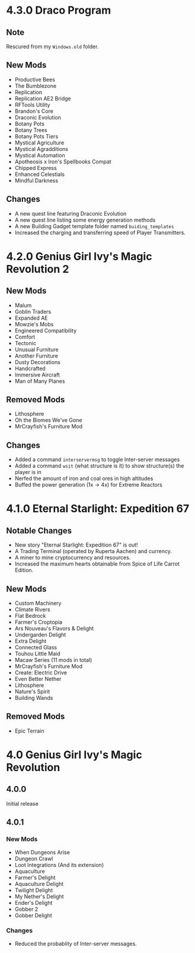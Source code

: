 # 4.3.0 Draco Program
## Note
Rescured from my `Windows.old` folder.

## New Mods
- Productive Bees
- The Bumblezone
- Replication
- Replication AE2 Bridge
- RFTools Utility
- Brandon's Core
- Draconic Evolution
- Botany Pots
- Botany Trees
- Botany Pots Tiers
- Mystical Agriculture
- Mystical Agradditions
- Mystical Automation
- Apotheosis x Iron's Spellbooks Compat
- Chipped Express
- Enhanced Celestials
- Mindful Darkness

## Changes
- A new quest line featuring Draconic Evolution
- A new quest line listing some energy generation methods
- A new Building Gadget template folder named `buiding_templates` 
- Increased the charging and transferring speed of Player Transmitters.

# 4.2.0 Genius Girl Ivy's Magic Revolution 2
## New Mods
- Malum
- Goblin Traders
- Expanded AE
- Mowzie's Mobs
- Engineered Compatibility
- Comfort
- Tectonic
- Unusual Furniture
- Another Furniture
- Dusty Decorations
- Handcrafted
- Immersive Aircraft
- Man of Many Planes

## Removed Mods
- Lithosphere
- Oh the Biomes We've Gone
- MrCrayfish's Furniture Mod

## Changes
- Added a command `interservermsg` to toggle Inter-server messages
- Added a command `wsit` (what structure is it) to show structure(s) the player is in
- Nerfed the amount of iron and coal ores in high altitudes
- Buffed the power generation (1x -> 4x) for Extreme Reactors

# 4.1.0 Eternal Starlight: Expedition 67
## Notable Changes
- New story "Eternal Starlight: Expedition 67" is out!
- A Trading Terminal (operated by Ruperta Aachen) and currency.
- A miner to mine cryptocurrency and resources.
- Increased the maximum hearts obtainable from Spice of Life Carrot Edition.
## New Mods
- Custom Machinery
- Climate Rivers
- Flat Bedrock
- Farmer's Croptopia
- Ars Nouveau's Flavors & Delight
- Undergarden Delight
- Extra Delight
- Connected Glass
- Touhou Little Maid
- Macaw Series (11 mods in total)
- MrCrayfish's Furniture Mod
- Create: Electric Drive
- Even Better Nether
- Lithosphere
- Nature's Spirit
- Building Wands
## Removed Mods
- Epic Terrain

# 4.0 Genius Girl Ivy's Magic Revolution
## 4.0.0
Initial release
## 4.0.1
### New Mods
- When Dungeons Arise
- Dungeon Crawl
- Loot Integrations (And its extension)
- Aquaculture
- Farmer's Delight
- Aquaculture Delight
- Twilight Delight
- My Nether's Delight
- Ender's Delight
- Gobber 2
- Gobber Delight
### Changes
- Reduced the probablity of Inter-server messages.
